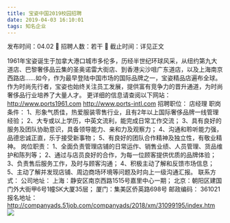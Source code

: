 ```yaml
---
title: 宝姿中国2019校园招聘
date: 2019-04-03 16:10:01
tags: 知名企业
---
```

发布时间：04.02   🌟   招聘人数：若干   🌈   截止时间：详见正文
<!-- more -->
1961年宝姿诞生于加拿大港口城市多伦多，历经半世纪环球风采，从纽约第九大道店、巴黎奢侈品云集的圣奥诺雷大街店、到香港尖沙咀广东道店，以及上海南京西路店……如今，作为最早登陆中国市场的国际品牌之一，宝姿精品店遍布全球。
作为时尚先行者，宝姿也始终关注员工发展，提供富有竞争力的晋升通道，为时尚奢侈品行业培养了大量人才。
更详细的信息请查阅以下网站：
http://www.ports1961.com
http://www.ports-intl.com
招聘职位：
店经理
职岗条件：
1、形象气质佳，热爱服装零售行业，且有2年以上国际奢侈品牌一线管理经验；
2、大专或以上学历，中英文流利，能完成日常工作交流；
3、具有良好的服务及团队协助意识，具备领导能力、亲和力及观察力；
4、沟通和聆听能力强，品德忠诚正直，乐于接受新事物；
5、有良好的团队合作精神及独立性，有敬业精神。
岗位职责：
1、全面负责管理店铺的日常运作、销售业绩、人员管理、货品维护和陈列等；
2、通过与店员良好的合作，为每一位顾客提供优质的品牌体验；
3、负责售后服务工作，及时与顾客沟通；
4、积极主动了解和反馈市场信息；
5、主动了解并发现店铺、周边商场环境等问题及时向上一级沟通汇报。
联系方式：
公司地址： 
上海：静安区南京西路1515号嘉里中心一期；
北京：朝阳区建国门外大街甲6号1幢SK大厦35层；
厦门：集美区侨英路698号
邮政编码： 361021
报名地址：
http://companyads.51job.com/companyads/2018/xm/31099195/index.htm
 
 ![](https://cdn.weiweiblog.cn/20181015134814.png)